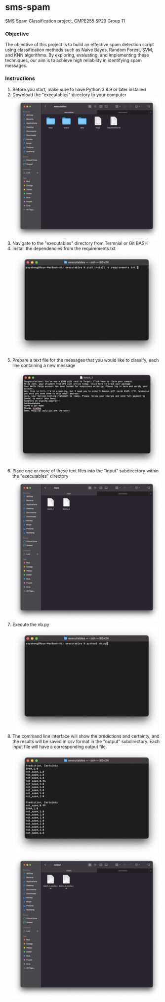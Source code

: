 # sms-spam
SMS Spam Classification project, CMPE255 SP23 Group 11

### Objective
The objective of this project is to build an effective spam detection script using classification methods such as Naive Bayes, Random Forest, SVM, and KNN algorithms. By exploring, evaluating, and implementing these techniques, our aim is to achieve high reliability in identifying spam messages. 

### Instructions
1. Before you start, make sure to have Python 3.8.9 or later installed
2. Download the "executables" directory to your computer
![](/images/2.png)
3. Navigate to the "executables" directory from Termnial or Git BASH
4. Install the dependencies from the requirements.txt 
![](/images/4.png)
5. Prepare a text file for the messages that you would like to classify, each line containing a new message
![](/images/5.png)
6. Place one or more of these text files into the "input" subdirectory within the "executables" directory
![](/images/6.png)
7. Execute the nb.py 
![](/images/7.png)
8. The command line interface will show the predictions and certainty, and the results will be saved in csv format in the "output" subdirectory. Each input file will have a corresponding output file.
![](/images/8.1.png)
![](/images/8.2.png)